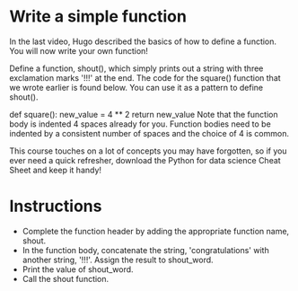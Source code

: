 # Write a simple function
In the last video, Hugo described the basics of how to define a function. You will now write your own function!

Define a function, shout(), which simply prints out a string with three exclamation marks '!!!' at the end. The code for the square() function that we wrote earlier is found below. You can use it as a pattern to define shout().

def square():
    new_value = 4 ** 2
    return new_value
Note that the function body is indented 4 spaces already for you. Function bodies need to be indented by a consistent number of spaces and the choice of 4 is common.

This course touches on a lot of concepts you may have forgotten, so if you ever need a quick refresher, download the Python for data science Cheat Sheet and keep it handy!

# Instructions

- Complete the function header by adding the appropriate function name, shout.
- In the function body, concatenate the string, 'congratulations' with another string, '!!!'. Assign the result to shout_word.
- Print the value of shout_word.
- Call the shout function.
